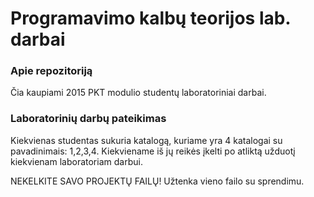 # Programavimo kalbų teorijos lab. darbai

### Apie repozitoriją

Čia kaupiami 2015 PKT modulio studentų laboratoriniai darbai.

### Laboratorinių darbų pateikimas

Kiekvienas studentas sukuria katalogą, kuriame yra 4 katalogai su pavadinimais: 1,2,3,4. Kiekviename iš jų reikės įkelti po atliktą užduotį kiekvienam laboratoriam darbui.

NEKELKITE SAVO PROJEKTŲ FAILŲ! Užtenka vieno failo su sprendimu.